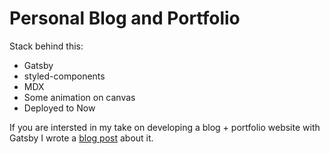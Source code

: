 # Personal Blog and Portfolio

Stack behind this:

- Gatsby
- styled-components
- MDX
- Some animation on canvas
- Deployed to Now

If you are intersted in my take on developing a blog + portfolio website with Gatsby I wrote a [blog post](https://mm263.space/gatsby-blog-dev-experience) about it.
